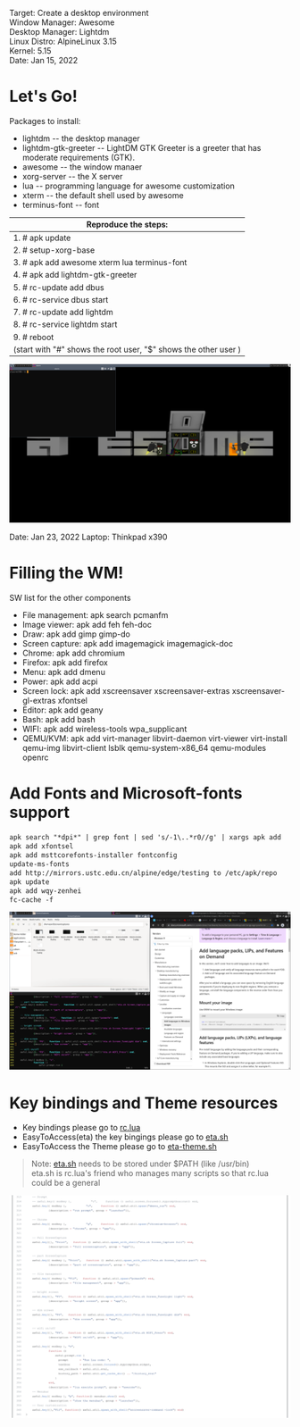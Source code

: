 Target: Create a desktop environment  
Window Manager: Awesome  
Desktop Manager: Lightdm  
Linux Distro: AlpineLinux 3.15  
Kernel: 5.15   
Date: Jan 15, 2022


# Let's Go!


Packages to install:
* lightdm              -- the desktop manager
* lightdm-gtk-greeter  -- LightDM GTK Greeter is a greeter that has moderate requirements (GTK).
* awesome              -- the window manaer
* xorg-server          -- the X server
* lua                  -- programming language for awesome customization
* xterm                -- the default shell used by awesome
* terminus-font        -- font


|Reproduce the steps:|
|-------------------------------------------------------------------|
|1. # apk update|
|2. # setup-xorg-base|
|3. # apk add awesome xterm lua terminus-font|
|4. # apk add lightdm-gtk-greeter|
|5. # rc-update add dbus|
|6. # rc-service dbus start|
|7. # rc-update add lightdm|
|8. # rc-service lightdm start|
|9. # reboot|
|(start with "#" shows the root user, "$" shows the other user )|


![desktop](https://github.com/MagicVin/GUI-Lab/blob/main/awesome-desktop1.png)



Date: Jan 23, 2022
Laptop: Thinkpad x390

# Filling the WM!
SW list for the other components  
* File management:              apk search pcmanfm
* Image viewer:                 apk add feh feh-doc
* Draw:                         apk add gimp gimp-do
* Screen capture:               apk add imagemagick imagemagick-doc
* Chrome:                       apk add chromium
* Firefox:                      apk add firefox
* Menu:                         apk add dmenu
* Power:                        apk add acpi
* Screen lock:                  apk add xscreensaver xscreensaver-extras xscreensaver-gl-extras xfontsel
* Editor:                       apk add geany
* Bash:                         apk add bash
* WIFI:                         apk add wireless-tools wpa_supplicant
* QEMU/KVM:                     apk add virt-manager libvirt-daemon virt-viewer virt-install qemu-img libvirt-client lsblk qemu-system-x86_64 qemu-modules openrc

# Add Fonts and Microsoft-fonts support  
```
apk search "*dpi*" | grep font | sed 's/-1\..*r0//g' | xargs apk add
apk add xfontsel
apk add msttcorefonts-installer fontconfig
update-ms-fonts
add http://mirrors.ustc.edu.cn/alpine/edge/testing to /etc/apk/repo
apk update
apk add wqy-zenhei
fc-cache -f
```

![desktop](https://github.com/MagicVin/GUI-Lab/blob/main/awesome-desktop.png)


# Key bindings and Theme resources
* Key bindings please go to [rc.lua](https://github.com/MagicVin/GUI-Lab/blob/main/rc.lua) 
* EasyToAccess(eta) the key bingings please go to [eta.sh](https://github.com/MagicVin/GUI-Lab/blob/main/eta.sh)
* EasyToAccess the Theme please go to [eta-theme.sh](https://github.com/MagicVin/GUI-Lab/blob/main/eta-theme.sh)

> Note: [eta.sh](https://github.com/MagicVin/GUI-Lab/blob/main/eta.sh) needs to be stored under $PATH (like /usr/bin)  
> eta.sh is rc.lua's friend who manages many scripts so that rc.lua could be a general

![key-bindings](https://github.com/MagicVin/GUI-Lab/blob/main/key-bingings.png)
